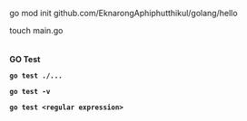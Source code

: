 go mod init github.com/EknarongAphiphutthikul/golang/hello

touch main.go\
\
\
<B> GO Test <B>
```
go test ./...  
```
```
go test -v
```
```
go test <regular expression>
```
